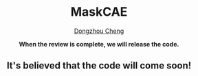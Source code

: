 <h1 align="center">MaskCAE</h1>
<p align="center"><a href="https://cheng-haha.github.io/">Dongzhou Cheng</a></p>

<p align="center"><strong>When the review is complete, we will release the code.</strong></p>


<h2 align="center"> It's believed that the code will come soon! </h2>
